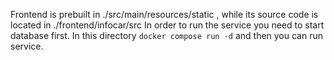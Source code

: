 Frontend is prebuilt in ./src/main/resources/static , while its source code is located in ./frontend/infocar/src
In order to run the service you need to start database first. In this directory ```docker compose run -d``` and then you can run service.